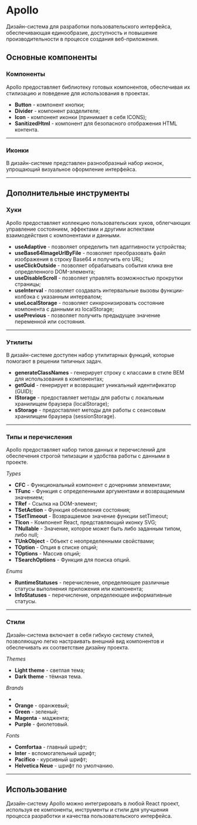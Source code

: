 # Apollo

Дизайн-система для разработки пользовательского интерфейса,
обеспечивающая единообразие, доступность и повышение производительности в процессе создания веб-приложения.

## Основные компоненты

### Компоненты

Apollo предоставляет библиотеку готовых компонентов, обеспечивая их стилизацию и поведение для использования в проектах.

+ **Button** - компонент кнопки;
+ **Divider** - компонент разделителя;
+ **Icon** - компонент иконки (принимает в себя ICONS);
+ **SanitizedHtml** - компонент для безопасного отображения HTML контента.

--- 

### Иконки

В дизайн-системе представлен разнообразный набор иконок, упрощающий визуальное оформление интерфейса.

--- 

## Дополнительные инструменты

### Хуки

Apollo предоставляет коллекцию пользовательских хуков, облегчающих управление состоянием, эффектами и другими аспектами
взаимодействия с компонентами и данными.

+ **useAdaptive** - позволяет определить тип адаптивности устройства;
+ **useBase64ImageUrlByFile** - позволяет преобразовать файл изображения в строку Base64 и получить его URL;
+ **useClickOutside** - позволяет обрабатывать события клика вне определенного DOM-элемента;
+ **useDisableScroll** - позволяет управлять возможностью прокрутки страницы;
+ **useInterval** - позволяет создавать интервальные вызовы функции-колбэка с указанным интервалом;
+ **useLocalStorage** - позволяет синхронизировать состояние компонента с данными из localStorage;
+ **usePrevious** - позволяет получить предыдущее значение переменной или состояния.

--- 

### Утилиты

В дизайн-системе доступен набор утилитарных функций, которые помогают в решении типичных задач.

+ **generateClassNames** - генерирует строку с классами в стиле BEM для использования в компонентах;
+ **getGuid** - генерирует и возвращает уникальный идентификатор (GUID);
+ **lStorage** - предоставляет методы для работы с локальным хранилищем браузера (localStorage);
+ **sStorage** - предоставляет методы для работы с сеансовым хранилищем браузера (sessionStorage).

--- 

### Типы и перечисления

Apollo предоставляет набор типов данных и перечислений для обеспечения строгой типизации и удобства работы с данными в
проекте.

*Types*

+ **CFC** - Функциональный компонент с дочерними элементами;
+ **TFunc** - Функция с определенными аргументами и возвращаемым значением;
+ **TRef** - Ссылка на DOM-элемент;
+ **TSetAction** - Функция обновления состояния;
+ **TSetTimeout** - Возвращаемое значение функции setTimeout;
+ **TIcon** - Компонент React, представляющий иконку SVG;
+ **TNullable** - Значение, которое может быть либо заданным типом, либо null;
+ **TUnkObject** - Объект с неопределенными свойствами;
+ **TOption** - Опция в списке опций;
+ **TOptions** - Массив опций;
+ **TSearchOptions** - Функция для поиска опций.

*Enums*

+ **RuntimeStatuses** - перечисление, определяющее различные статусы выполнения приложения или компонента;
+ **InfoStatuses** - перечисление, определеющее информативные статусы.

--- 

### Стили

Дизайн-система включает в себя гибкую систему стилей, позволяющую легко настраивать внешний вид компонентов и
обеспечивать их соответствие дизайну проекта.

*Themes*

+ **Light theme** - светлая тема;
+ **Dark theme** - тёмная тема.

*Brands*

+
+ **Orange** - оранжевый;
+ **Green** - зеленый;
+ **Magenta** - маджента;
+ **Purple** - фиолетовый.

*Fonts*

+ **Comfortaa** - главный шрифт;
+ **Inter** - вспомогательный шрифт;
+ **Pacifico** - курсивный шрифт;
+ **Helvetica Neue** - шрифт по умолчанию.

--- 

## Использование

Дизайн-систему Apollo можно интегрировать в любой React проект, используя ее компоненты, инструменты и стили для
улучшения
процесса разработки и качества пользовательского интерфейса.
